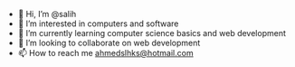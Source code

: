 - 👋 Hi, I’m @salih
- 👀 I’m interested in computers and software
- 🌱 I’m currently learning computer science basics and web development
- 💞️ I’m looking to collaborate on web development
- 📫 How to reach me ahmedslhks@hotmail.com
